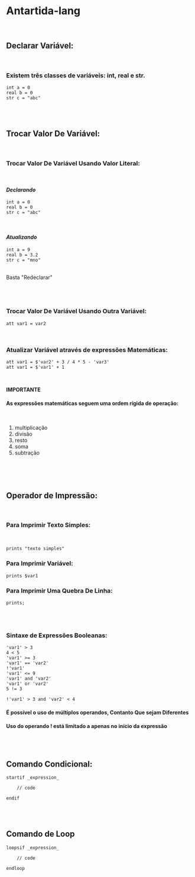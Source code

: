# Antartida-lang

<br>

## Declarar Variável:
<br>

### Existem três classes de variáveis: int, real e str.

    int a = 0
    real b = 0
    str c = "abc"

<br>
<br>

## Trocar Valor De Variável:
<br>

### Trocar Valor De Variável Usando Valor Literal:
<br>

#### _Declarando_
    int a = 0
    real b = 0
    str c = "abc"

<br>

#### _Atualizando_
    int a = 9
    real b = 3.2
    str c = "mno"

<br>
Basta "Redeclarar"
<br>
<br>
<br>
<br>

### Trocar Valor De Variável Usando Outra Variável:

    att var1 = var2
<br>

### Atualizar Variável através de expressões Matemáticas:

    att var1 = $'var2' + 3 / 4 * 5 - 'var3'
    att var1 = $'var1' + 1

<br>

**IMPORTANTE**

#### As expressões matemáticas seguem uma ordem rígida de operação:
<br>

1. multiplicação
2. divisão
3. resto
4. soma
5. subtração
<br>
<br>
<br>

## Operador de Impressão:
<br>

### Para Imprimir Texto Simples:
<br>

    prints "texto simples"

### Para Imprimir Variável:

    prints $var1

### Para Imprimir Uma Quebra De Linha:

    prints;

<br>
<br>

### Sintaxe de Expressões Booleanas: 

    'var1' > 3
    4 < 5
    'var1' >= 3
    'var1' == 'var2'
    !'var1'
    'var1' <= 9
    'var1' and 'var2'
    'var1' or 'var2'
    5 != 3

    !'var1' > 3 and 'var2' < 4 

#### É possível o uso de múltiplos operandos, **Contanto** Que sejam Diferentes
#### Uso do operando ! está limitado a apenas no início da expressão

<br>
<br>

## Comando Condicional:

    startif _expression_

        // code

    endif
<br>
<br>

## Comando de Loop

    loopsif _expression_

        // code

    endloop





